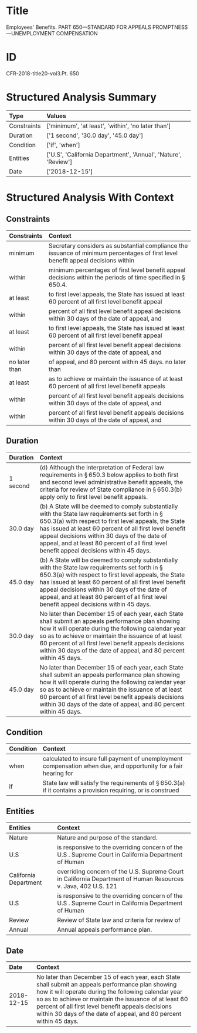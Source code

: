 # Title

 Employees' Benefits. PART 650—STANDARD FOR APPEALS PROMPTNESS—UNEMPLOYMENT COMPENSATION


# ID

 CFR-2018-title20-vol3.Pt. 650


# Structured Analysis Summary

| Type        | Values                                                         |
|:------------|:---------------------------------------------------------------|
| Constraints | ['minimum', 'at least', 'within', 'no later than']             |
| Duration    | ['1 second', '30.0 day', '45.0 day']                           |
| Condition   | ['if', 'when']                                                 |
| Entities    | ['U.S', 'California Department', 'Annual', 'Nature', 'Review'] |
| Date        | ['2018-12-15']                                                 |


# Structured Analysis With Context

 


## Constraints

| Constraints   | Context                                                                                                                          |
|:--------------|:---------------------------------------------------------------------------------------------------------------------------------|
| minimum       | Secretary considers as substantial compliance the issuance of minimum percentages of first level benefit appeal decisions within |
| within        | minimum percentages of first level benefit appeal decisions within  the periods of time specified in &#167;&#8201;650.4.         |
| at least      | to first level appeals, the State has issued at least 60 percent of all first level benefit appeal                               |
| within        | percent of all first level benefit appeal decisions within 30 days of the date of appeal, and                                    |
| at least      | to first level appeals, the State has issued at least 60 percent of all first level benefit appeal                               |
| within        | percent of all first level benefit appeal decisions within 30 days of the date of appeal, and                                    |
| no later than | of appeal, and 80 percent within 45 days. no later than                                                                          |
| at least      | as to achieve or maintain the issuance of at least 60 percent of all first level benefit appeals                                 |
| within        | percent of all first level benefit appeals decisions within 30 days of the date of appeal, and                                   |
| within        | percent of all first level benefit appeals decisions within 30 days of the date of appeal, and                                   |


## Duration

| Duration   | Context                                                                                                                                                                                                                                                                                                                                                                   |
|:-----------|:--------------------------------------------------------------------------------------------------------------------------------------------------------------------------------------------------------------------------------------------------------------------------------------------------------------------------------------------------------------------------|
| 1 second   | (d) Although the interpretation of Federal law requirements in &#167;&#8201;650.3 below applies to both first and second level administrative benefit appeals, the criteria for review of State compliance in &#167;&#8201;650.3(b) apply only to first level benefit appeals.                                                                                            |
| 30.0 day   | (b) A State will be deemed to comply substantially with the State law requirements set forth in &#167;&#8201;650.3(a) with respect to first level appeals, the State has issued at least 60 percent of all first level benefit appeal decisions within 30 days of the date of appeal, and at least 80 percent of all first level benefit appeal decisions within 45 days. |
| 45.0 day   | (b) A State will be deemed to comply substantially with the State law requirements set forth in &#167;&#8201;650.3(a) with respect to first level appeals, the State has issued at least 60 percent of all first level benefit appeal decisions within 30 days of the date of appeal, and at least 80 percent of all first level benefit appeal decisions within 45 days. |
| 30.0 day   | No later than December 15 of each year, each State shall submit an appeals performance plan showing how it will operate during the following calendar year so as to achieve or maintain the issuance of at least 60 percent of all first level benefit appeals decisions within 30 days of the date of appeal, and 80 percent within 45 days.                             |
| 45.0 day   | No later than December 15 of each year, each State shall submit an appeals performance plan showing how it will operate during the following calendar year so as to achieve or maintain the issuance of at least 60 percent of all first level benefit appeals decisions within 30 days of the date of appeal, and 80 percent within 45 days.                             |


## Condition

| Condition   | Context                                                                                                                |
|:------------|:-----------------------------------------------------------------------------------------------------------------------|
| when        | calculated to insure full payment of unemployment compensation when due, and opportunity for a fair hearing for        |
| if          | State law will satisfy the requirements of &#167;&#8201;650.3(a) if it contains a provision requiring, or is construed |


## Entities

| Entities              | Context                                                                                                        |
|:----------------------|:---------------------------------------------------------------------------------------------------------------|
| Nature                | Nature  and purpose of the standard.                                                                           |
| U.S                   | is responsive to the overriding concern of the U.S . Supreme Court in California Department of Human           |
| California Department | overriding concern of the U.S. Supreme Court in California Department of Human Resources v. Java, 402 U.S. 121 |
| U.S                   | is responsive to the overriding concern of the U.S . Supreme Court in California Department of Human           |
| Review                | Review of State law and criteria for review of                                                                 |
| Annual                | Annual  appeals performance plan.                                                                              |


## Date

| Date       | Context                                                                                                                                                                                                                                                                                                                                       |
|:-----------|:----------------------------------------------------------------------------------------------------------------------------------------------------------------------------------------------------------------------------------------------------------------------------------------------------------------------------------------------|
| 2018-12-15 | No later than December 15 of each year, each State shall submit an appeals performance plan showing how it will operate during the following calendar year so as to achieve or maintain the issuance of at least 60 percent of all first level benefit appeals decisions within 30 days of the date of appeal, and 80 percent within 45 days. |


